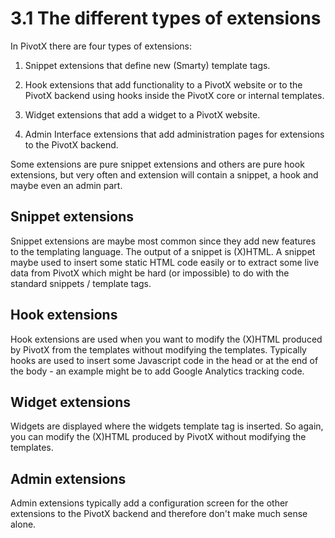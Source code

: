 # 3.1 The different types of extensions

In PivotX there are four types of extensions:

1.  Snippet extensions that define new (Smarty) template tags.
2.  Hook extensions that add functionality to a PivotX website or to the PivotX backend 
using hooks inside the PivotX core or internal templates.
3.  Widget extensions that add a widget to a PivotX website.   
    
4.  Admin Interface extensions that add administration pages for extensions to the PivotX 
backend.

Some extensions are pure snippet extensions and others are pure hook extensions, but very 
often and extension will contain a snippet, a hook and maybe even an admin part.  


## Snippet extensions
Snippet extensions are maybe most common since they add new features to the templating language. 
The output of a snippet is (X)HTML. A snippet maybe used to insert some static HTML code easily 
or to extract some live data from PivotX which might be hard (or impossible) to do with the 
standard snippets / template tags.

  
## Hook extensions

Hook extensions are used when you want to modify the (X)HTML produced by PivotX from the templates 
without modifying the templates. Typically hooks are used to insert some Javascript code in the 
head or at the end of the body - an example might be to add Google Analytics tracking code.  


## Widget extensions

Widgets are displayed where the widgets template tag is inserted. So again, you can modify the 
(X)HTML produced by PivotX without modifying the templates.  


## Admin extensions

Admin extensions typically add a configuration screen for the other extensions to the PivotX 
backend and therefore don't make much sense alone.
